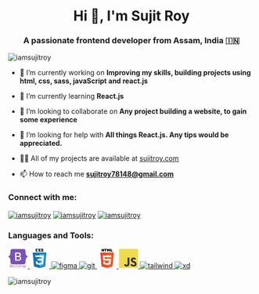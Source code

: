 <h1 align="center">Hi 👋, I'm Sujit Roy</h1>
<h3 align="center">A passionate frontend developer from Assam, India 🇮🇳</h3>

<p align="left"> <img src="https://komarev.com/ghpvc/?username=iamsujitroy&label=Profile%20views&color=0e75b6&style=flat" alt="iamsujitroy" /> </p>

- 🔭 I’m currently working on **Improving my skills, building projects using html, css, sass, javaScript and react.js**

- 🌱 I’m currently learning **React.js**

- 👯 I’m looking to collaborate on **Any project building a website, to gain some experience**

- 🤝 I’m looking for help with **All things React.js. Any tips would be appreciated.**

- 👨‍💻 All of my projects are available at [sujitroy.com](https://www.sujitroy.com/#portfolio)

- 📫 How to reach me **sujitroy78148@gmail.com**

<!-- - 📄 Know about my experiences [drive.google.com/resume-link-here](drive.google.com/resume-link-here) -->

<h3 align="left">Connect with me:</h3>
<p align="left">
<a href="https://codepen.io/iamsujitroy" target="blank"><img align="center" src="https://raw.githubusercontent.com/rahuldkjain/github-profile-readme-generator/master/src/images/icons/Social/codepen.svg" alt="iamsujitroy" height="30" width="40" /></a>
<a href="https://linkedin.com/in/iamsujitroy" target="blank"><img align="center" src="https://raw.githubusercontent.com/rahuldkjain/github-profile-readme-generator/master/src/images/icons/Social/linked-in-alt.svg" alt="iamsujitroy" height="30" width="40" /></a>
<a href="https://codesandbox.com/iamsujitroy" target="blank"><img align="center" src="https://raw.githubusercontent.com/rahuldkjain/github-profile-readme-generator/master/src/images/icons/Social/codesandbox.svg" alt="iamsujitroy" height="30" width="40" /></a>
</p>

<h3 align="left">Languages and Tools:</h3>
<p align="left"> <a href="https://getbootstrap.com" target="_blank" rel="noreferrer"> <img src="https://raw.githubusercontent.com/devicons/devicon/master/icons/bootstrap/bootstrap-plain-wordmark.svg" alt="bootstrap" width="40" height="40"/> </a> <a href="https://www.w3schools.com/css/" target="_blank" rel="noreferrer"> <img src="https://raw.githubusercontent.com/devicons/devicon/master/icons/css3/css3-original-wordmark.svg" alt="css3" width="40" height="40"/> </a> <a href="https://www.figma.com/" target="_blank" rel="noreferrer"> <img src="https://www.vectorlogo.zone/logos/figma/figma-icon.svg" alt="figma" width="40" height="40"/> </a> <a href="https://git-scm.com/" target="_blank" rel="noreferrer"> <img src="https://www.vectorlogo.zone/logos/git-scm/git-scm-icon.svg" alt="git" width="40" height="40"/> </a> <a href="https://www.w3.org/html/" target="_blank" rel="noreferrer"> <img src="https://raw.githubusercontent.com/devicons/devicon/master/icons/html5/html5-original-wordmark.svg" alt="html5" width="40" height="40"/> </a> <a href="https://developer.mozilla.org/en-US/docs/Web/JavaScript" target="_blank" rel="noreferrer"> <img src="https://raw.githubusercontent.com/devicons/devicon/master/icons/javascript/javascript-original.svg" alt="javascript" width="40" height="40"/> </a> <a href="https://tailwindcss.com/" target="_blank" rel="noreferrer"> <img src="https://www.vectorlogo.zone/logos/tailwindcss/tailwindcss-icon.svg" alt="tailwind" width="40" height="40"/> </a> <a href="https://www.adobe.com/products/xd.html" target="_blank" rel="noreferrer"> <img src="https://cdn.worldvectorlogo.com/logos/adobe-xd.svg" alt="xd" width="40" height="40"/> </a> </p>

<p><img align="center" src="https://github-readme-stats.vercel.app/api/top-langs?username=iamsujitroy&show_icons=true&locale=en&layout=compact" alt="iamsujitroy" /></p>

